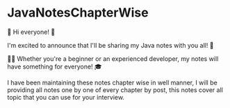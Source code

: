 # JavaNotesChapterWise

👋 Hi everyone! 🚀

I'm excited to announce that I'll be sharing my Java notes with you all! 📝

👨‍💻 Whether you're a beginner or an experienced developer, my notes will have something for everyone! 🎓

I have been maintaining these notes chapter wise in well manner, I will be providing all notes one by one of every chapter by post, this notes cover all topic that you can use for your interview.
